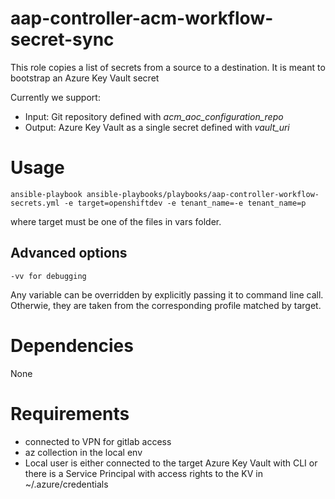 # aap-controller-acm-workflow-secret-sync
This role copies a list of secrets from a source to a destination. It is meant to bootstrap an Azure Key Vault secret

Currently we support:

- Input: Git repository defined with *acm_aoc_configuration_repo*
- Output: Azure Key Vault as a single secret defined with *vault_uri*

# Usage

```
ansible-playbook ansible-playbooks/playbooks/aap-controller-workflow-secrets.yml -e target=openshiftdev -e tenant_name=-e tenant_name=p
```
where target must be one of the files in vars folder.

## Advanced options
```
-vv for debugging
```

Any variable can be overridden by explicitly passing it to command line call. Otherwie, they are taken from the corresponding profile matched by target.

# Dependencies
None

# Requirements
* connected to VPN for gitlab access
* az collection in the local env
* Local user is either connected to the target Azure Key Vault with CLI or there is a Service Principal with access rights to the KV in ~/.azure/credentials
